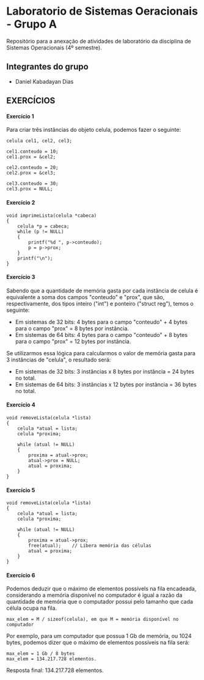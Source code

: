 # Laboratorio de Sistemas Oeracionais - Grupo A
Repositório para a anexação de atividades de laboratório da disciplina de Sistemas Operacionais (4º semestre).

## Integrantes do grupo
- Daniel Kabadayan Dias

## EXERCÍCIOS
#### Exercício 1
Para criar três instâncias do objeto celula, podemos fazer o seguinte:
```c:
celula cel1, cel2, cel3;

cel1.conteudo = 10;
cel1.prox = &cel2;

cel2.conteudo = 20;
cel2.prox = &cel3;

cel3.conteudo = 30;
cel3.prox = NULL;
```

#### Exercício 2
```c:
void imprimeLista(celula *cabeca)
{
    celula *p = cabeca;
    while (p != NULL)
    {
        printf("%d ", p->conteudo);
        p = p->prox;
    }
    printf("\n");
}
```

#### Exercício 3
Sabendo que a quantidade de memória gasta por cada instância de celula é equivalente a soma dos campos "conteudo" e "prox", que são, respectivamente, dos tipos inteiro ("int") e ponteiro ("struct reg"), temos o seguinte:

- Em sistemas de 32 bits: 4 bytes para o campo "conteudo" + 4 bytes para o campo "prox" = 8 bytes por instância.
- Em sistemas de 64 bits: 4 bytes para o campo "conteudo" + 8 bytes para o campo "prox" = 12 bytes por instância.


Se utilizarmos essa lógica para calcularmos o valor de memória gasta para 3 instâncias de "celula", o resultado será:

- Em sistemas de 32 bits: 3 instâncias x 8 bytes por instância = 24 bytes no total.
- Em sistemas de 64 bits: 3 instâncias x 12 bytes por instância = 36 bytes no total.

#### Exercício 4
```c:
void removeLista(celula *lista)
{
    celula *atual = lista;
    celula *proxima;

    while (atual != NULL)
    {
        proxima = atual->prox;
        atual->prox = NULL;
        atual = proxima;
    }
}
```

#### Exercício 5
```c:
void removeLista(celula *lista)
{
    celula *atual = lista;
    celula *proxima;

    while (atual != NULL)
    {
        proxima = atual->prox;
        free(atual);	// Libera memória das células
        atual = proxima;
    }
}
```

#### Exercício 6
Podemos deduzir que o máximo de elementos possívels na fila encadeada, considerando a memória disponível no computador é igual a razão da quantidade de memória que o computador possui pelo tamanho que cada célula ocupa na fila.

```
max_elem = M / sizeof(celula), em que M = memória disponível no computador
```

Por exemplo, para um computador que possua 1 Gb de memória, ou 1024 bytes, podemos dizer que o máximo de elementos possíveis na fila será:

```
max_elem = 1 Gb / 8 bytes
max_elem = 134.217.728 elementos.
```

Resposta final: 134.217.728 elementos.
